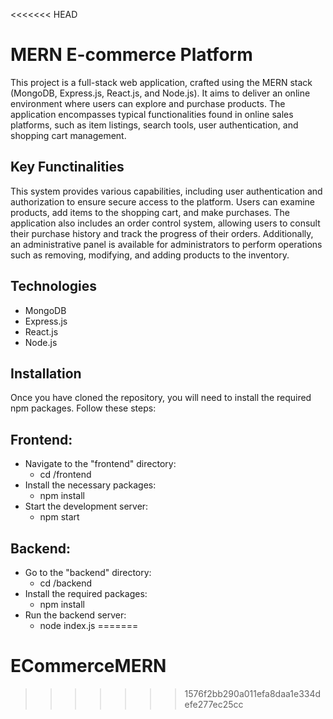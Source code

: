 <<<<<<< HEAD
# MERN E-commerce Platform

This project is a full-stack web application, crafted using the MERN stack (MongoDB, Express.js, React.js, and Node.js). It aims to deliver an online environment where users can explore and purchase products. The application encompasses typical functionalities found in online sales platforms, such as item listings, search tools, user authentication, and shopping cart management.


## Key Functinalities

This system provides various capabilities, including user authentication and authorization to ensure secure access to the platform. Users can examine products, add items to the shopping cart, and make purchases. The application also includes an order control system, allowing users to consult their purchase history and track the progress of their orders. Additionally, an administrative panel is available for administrators to perform operations such as removing, modifying, and adding products to the inventory.

## Technologies

- MongoDB
- Express.js
- React.js
- Node.js

## Installation

Once you have cloned the repository, you will need to install the required npm packages. Follow these steps:

## Frontend:
- Navigate to the "frontend" directory:
  - cd /frontend
- Install the necessary packages:
  - npm install
- Start the development server:
  - npm start

## Backend:
- Go to the "backend" directory:
  - cd /backend
- Install the required packages:
  - npm install
- Run the backend server:
  - node index.js
=======
# ECommerceMERN
>>>>>>> 1576f2bb290a011efa8daa1e334defe277ec25cc
